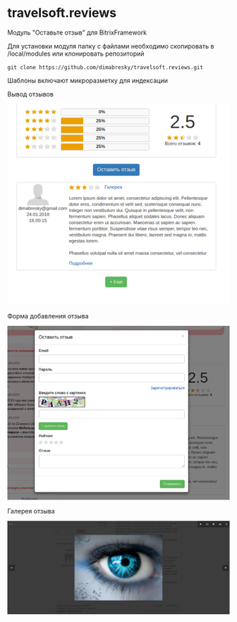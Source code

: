 # travelsoft.reviews
Модуль "Оставьте отзыв" для BitrixFramework

Для установки модуля папку с файлами необходимо скопировать в /local/modules или клонировать
репозиторий
```
git clone https://github.com/dimabresky/travelsoft.reviews.git
```

Шаблоны включают микроразметку для индексации

Вывод отзывов

![Вывод отзывов](https://github.com/dimabresky/travelsoft.reviews/raw/master/reviews-view.png)

Форма добавления отзыва

![Форма добавления отзыва](https://github.com/dimabresky/travelsoft.reviews/raw/master/reviews-form-add-view.png)

Галерея отзыва

![Галерея отзыва](https://github.com/dimabresky/travelsoft.reviews/raw/master/reviews-gallery-view.png)

